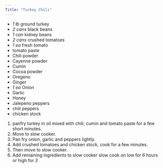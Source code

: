 ```yaml
---
Title: "Turkey Chili"
---
```

<!--more-->

 - *1 lb* ground turkey
 - *2 cans* black beans
 - *1 can* kidney beans
 - *2 cans* crushed tomatoes
 - *1 ea* fresh tomato
 - tomato paste
 - Chili powder
 - Cayenne powder
 - Cumin
 - Cocoa powder
 - Oregeno
 - Ginger
 - *1 ea* Onion
 - Garlic
 - Honey
 - Jalepeno peppers
 - chili peppers
 - chicken stock

1. panfry turkey in oil mixed with chili, cumin and tomato paste for a few short minutes.
2. Move to slow cooker.
3. Pan fry onion, garlic and peppers lightly.
4. Add crushed tomatoes and chicken stock, cook for a few minutes.
5. Then move to slow cooker.
6. Add remaining ingredients to slow cooker slow cook on low for *6* hours or high for *3*
